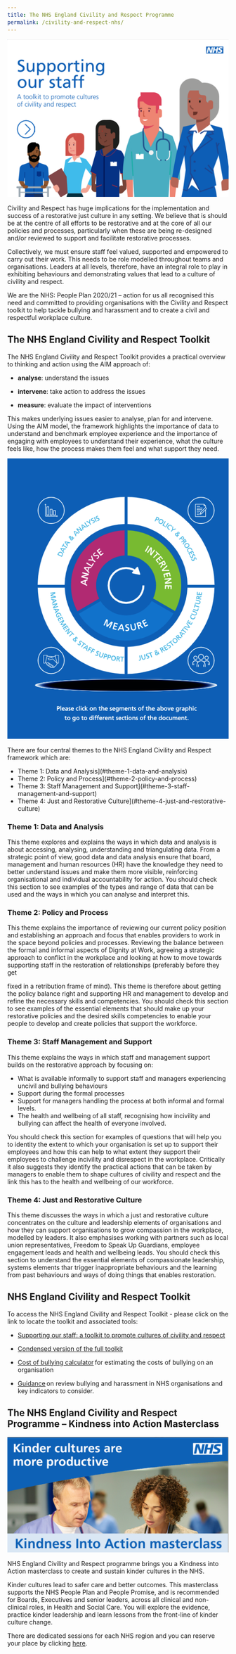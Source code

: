 ```yaml
---
title: The NHS England Civility and Respect Programme
permalink: /civility-and-respect-nhs/
---
```


![](../assets/images/C&R%20Supporting%20Our%20Staff%20Picture.png)

Civility and Respect has huge implications for the implementation and success of a restorative just culture in any setting. We believe that is should be at the centre of all efforts to be restorative and at the core of all our policies and processes, particularly when these are being re-designed and/or reviewed to support and facilitate restorative processes.

Collectively, we must ensure staff feel valued, supported and empowered to carry out their work. This needs to be role modelled throughout teams and organisations. Leaders at all levels, therefore, have an integral role to play in exhibiting behaviours and demonstrating values that lead to a culture of civility and respect.

We are the NHS: People Plan 2020/21 – action for us all recognised this need and committed to providing organisations with the Civility and Respect toolkit to help tackle bullying and harassment and to create a civil and respectful workplace culture.

## The NHS England Civility and Respect Toolkit

The NHS England Civility and Respect Toolkit provides a practical overview to thinking and action using the AIM approach of:

* **analyse**: understand the issues

* **intervene**: take action to address the issues

* **measure**: evaluate the impact of interventions

This makes underlying issues easier to analyse, plan for and intervene. Using the AIM model, the framework highlights the importance of data to understand and benchmark employee experience and the importance of engaging with employees to understand their experience, what the culture feels like, how the process makes them feel and what support they need.

![](../assets/images/NHS%20C&R%20Framework.png)

There are four central themes to the NHS England Civility and Respect framework which are:

* Theme 1: Data and Analysis](#theme-1-data-and-analysis)
* Theme 2: Policy and Process](#theme-2-policy-and-process)
* Theme 3: Staff Management and Support](#theme-3-staff-management-and-support)
* Theme 4: Just and Restorative Culture](#theme-4-just-and-restorative-culture)

### Theme 1: Data and Analysis

This theme explores and explains the ways in which data and analysis is about accessing, analysing, understanding and triangulating data. From a strategic point of view, good data and data analysis ensure that board, management and human resources (HR) have the knowledge they need to better understand issues and make them more visible, reinforcing organisational and individual accountability for action.  You should check this section to see examples of the types and range of data that can be used and the ways in which you can analyse and interpret this.

### Theme 2: Policy and Process

This theme explains the importance of reviewing our current policy position and establishing an approach and focus that enables providers to work in the space beyond policies and processes. Reviewing the balance between the formal and informal aspects of Dignity at Work, agreeing a strategic approach to conflict in the workplace and looking at how to move towards supporting staff in the restoration of relationships (preferably before they get

fixed in a retribution frame of mind). This theme is therefore about getting the policy balance right and supporting HR and management to develop and refine the necessary skills and competencies. You should check this section to see examples of the essential elements that should make up your restorative policies and the desired skills competencies to enable your people to develop and create policies that support the workforce.

### Theme 3: Staff Management and Support

This theme explains the ways in which staff and management support builds on the restorative approach by focusing on:

* What is available informally to support staff and managers experiencing uncivil and bullying behaviours
* Support during the formal processes
* Support for managers handling the process at both informal and formal levels.
* The health and wellbeing of all staff, recognising how incivility and bullying can affect the health of everyone involved.

You should check this section for examples of questions that will help you to identity the extent to which your organisation is set up to support their employees and how this can help to what extent they support their employees to challenge incivility and disrespect in the workplace. Critically it also suggests they identify the practical actions that can be taken by managers to enable them to shape cultures of civility and respect and the link this has to the health and wellbeing of our workforce.

### Theme 4: Just and Restorative Culture

This theme discusses the ways in which a just and restorative culture concentrates on the culture and leadership elements of organisations and how they can support organisations to grow compassion in the workplace, modelled by leaders. It also emphasises working with partners such as local union representatives, Freedom to Speak Up Guardians, employee engagement leads and health and wellbeing leads. You should check this section to understand the essential elements of compassionate leadership, systems elements thar trigger inappropriate behaviours and the learning from past behaviours and ways of doing things that enables restoration.

## NHS England Civility and Respect Toolkit

To access the NHS England Civility and Respect Toolkit - please click on the link to locate the toolkit and associated tools: 

* [Supporting our staff: a toolkit to promote cultures of civility and respect](https://www.socialpartnershipforum.org/media/177307/NHSi-Civility-and-Respect-Toolkit-v9.pdf)

* [Condensed version of the full toolkit](https://www.socialpartnershipforum.org/media/177303/Shortened-Version-Civility-Respect-Toolkit-v5.pdf)

* [Cost of bullying calculator](https://www.socialpartnershipforum.org/media/178908/Copy-of-Estimating-the-cost-of-bullying-to-an-organisation-tool-v5.xlsx) for estimating the costs of bullying on an organisation

* [Guidance](https://www.socialpartnershipforum.org/media/177346/Commissioning-external-consultants-to-review-bullying-and-harassment-in-NHS-organisations-Jan-2021.pdf) on review bullying and harassment in NHS organisations and key indicators to consider. 


## The NHS England Civility and Respect Programme – Kindness into Action Masterclass

![Kindness Into Action](../assets/images/Kindness%20Into%20Action%20masterclass.png)

NHS England Civility and Respect programme brings you a Kindness into Action masterclass to create and sustain kinder cultures in the NHS.

Kinder cultures lead to safer care and better outcomes. This masterclass supports the NHS People Plan and People Promise, and is recommended for Boards, Executives and senior leaders, across all clinical and non-clinical roles, in Health and Social Care. You will explore the evidence, practice kinder leadership and learn lessons from the front-line of kinder culture change.

There are dedicated sessions for each NHS region and you can reserve your place by clicking [here](https://akind.life/KindnessIntoAction.html).